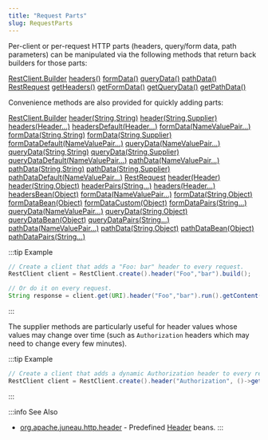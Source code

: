 ```yaml
---
title: "Request Parts"
slug: RequestParts
---
```


Per-client or per-request HTTP parts (headers, query/form data, path parameters) can be manipulated via the following
methods that return back builders for those parts:

<tree>
<node-0><java-class><a href="/site/apidocs/org/apache/juneau/rest/client/RestClient.Builder.html" target="_blank">RestClient.Builder</a></java-class></node-0>
<node-1><javac-method><a href="/site/apidocs/org/apache/juneau/rest/client/RestClient.Builder.html#headers()" target="_blank">headers()</a></javac-method> <javac-method><a href="/site/apidocs/org/apache/juneau/rest/client/RestClient.Builder.html#formData()" target="_blank">formData()</a></javac-method> <javac-method><a href="/site/apidocs/org/apache/juneau/rest/client/RestClient.Builder.html#queryData()" target="_blank">queryData()</a></javac-method> <javac-method><a href="/site/apidocs/org/apache/juneau/rest/client/RestClient.Builder.html#pathData()" target="_blank">pathData()</a></javac-method></node-1>
<node-0><java-class><a href="/site/apidocs/org/apache/juneau/rest/client/RestRequest.html" target="_blank">RestRequest</a></java-class></node-0>
<node-1><javac-method><a href="/site/apidocs/org/apache/juneau/rest/client/RestRequest.html#getHeaders()" target="_blank">getHeaders()</a></javac-method> <javac-method><a href="/site/apidocs/org/apache/juneau/rest/client/RestRequest.html#getFormData()" target="_blank">getFormData()</a></javac-method> <javac-method><a href="/site/apidocs/org/apache/juneau/rest/client/RestRequest.html#getQueryData()" target="_blank">getQueryData()</a></javac-method> <javac-method><a href="/site/apidocs/org/apache/juneau/rest/client/RestRequest.html#getPathData()" target="_blank">getPathData()</a></javac-method></node-1>
</tree>

Convenience methods are also provided for quickly adding parts:

<tree>
<node-0><java-class><a href="/site/apidocs/org/apache/juneau/rest/client/RestClient.Builder.html" target="_blank">RestClient.Builder</a></java-class></node-0>
<node-1><javac-method><a href="/site/apidocs/org/apache/juneau/rest/client/RestClient.Builder.html#header(java.lang.String,java.lang.String)" target="_blank">header(String,String)</a></javac-method> <javac-method><a href="/site/apidocs/org/apache/juneau/rest/client/RestClient.Builder.html#header(java.lang.String,java.util.function.Supplier)" target="_blank">header(String,Supplier)</a></javac-method> <javac-method><a href="/site/apidocs/org/apache/juneau/rest/client/RestClient.Builder.html#headers(org.apache.http.Header...)" target="_blank">headers(Header...)</a></javac-method> <javac-method><a href="/site/apidocs/org/apache/juneau/rest/client/RestClient.Builder.html#headersDefault(org.apache.http.Header...)" target="_blank">headersDefault(Header...)</a></javac-method></node-1>
<node-1><javac-method><a href="/site/apidocs/org/apache/juneau/rest/client/RestClient.Builder.html#formData(org.apache.http.NameValuePair...)" target="_blank">formData(NameValuePair...)</a></javac-method> <javac-method><a href="/site/apidocs/org/apache/juneau/rest/client/RestClient.Builder.html#formData(java.lang.String,java.lang.String)" target="_blank">formData(String,String)</a></javac-method> <javac-method><a href="/site/apidocs/org/apache/juneau/rest/client/RestClient.Builder.html#formData(java.lang.String,java.util.function.Supplier)" target="_blank">formData(String,Supplier)</a></javac-method> <javac-method><a href="/site/apidocs/org/apache/juneau/rest/client/RestClient.Builder.html#formDataDefault(org.apache.http.NameValuePair...)" target="_blank">formDataDefault(NameValuePair...)</a></javac-method></node-1>
<node-1><javac-method><a href="/site/apidocs/org/apache/juneau/rest/client/RestClient.Builder.html#queryData(org.apache.http.NameValuePair...)" target="_blank">queryData(NameValuePair...)</a></javac-method> <javac-method><a href="/site/apidocs/org/apache/juneau/rest/client/RestClient.Builder.html#queryData(java.lang.String,java.lang.String)" target="_blank">queryData(String,String)</a></javac-method> <javac-method><a href="/site/apidocs/org/apache/juneau/rest/client/RestClient.Builder.html#queryData(java.lang.String,java.util.function.Supplier)" target="_blank">queryData(String,Supplier)</a></javac-method> <javac-method><a href="/site/apidocs/org/apache/juneau/rest/client/RestClient.Builder.html#queryDataDefault(org.apache.http.NameValuePair...)" target="_blank">queryDataDefault(NameValuePair...)</a></javac-method></node-1>
<node-1><javac-method><a href="/site/apidocs/org/apache/juneau/rest/client/RestClient.Builder.html#pathData(org.apache.http.NameValuePair...)" target="_blank">pathData(NameValuePair...)</a></javac-method> <javac-method><a href="/site/apidocs/org/apache/juneau/rest/client/RestClient.Builder.html#pathData(java.lang.String,java.lang.String)" target="_blank">pathData(String,String)</a></javac-method> <javac-method><a href="/site/apidocs/org/apache/juneau/rest/client/RestClient.Builder.html#pathData(java.lang.String,java.util.function.Supplier)" target="_blank">pathData(String,Supplier)</a></javac-method> <javac-method><a href="/site/apidocs/org/apache/juneau/rest/client/RestClient.Builder.html#pathDataDefault(org.apache.http.NameValuePair...)" target="_blank">pathDataDefault(NameValuePair...)</a></javac-method></node-1>
<node-0><java-class><a href="/site/apidocs/org/apache/juneau/rest/client/RestRequest.html" target="_blank">RestRequest</a></java-class></node-0>
<node-1><javac-method><a href="/site/apidocs/org/apache/juneau/rest/client/RestRequest.html#header(java.lang.String,java.lang.Object)" target="_blank">header(Header)</a></javac-method> <javac-method><a href="/site/apidocs/org/apache/juneau/rest/client/RestRequest.html#header(java.lang.String,java.lang.Object)" target="_blank">header(String,Object)</a></javac-method> <javac-method><a href="/site/apidocs/org/apache/juneau/rest/client/RestRequest.html#headerPairs(java.lang.String...)" target="_blank">headerPairs(String...)</a></javac-method> <javac-method><a href="/site/apidocs/org/apache/juneau/rest/client/RestRequest.html#headers(org.apache.http.Header...)" target="_blank">headers(Header...)</a></javac-method> <javac-method><a href="/site/apidocs/org/apache/juneau/rest/client/RestRequest.html#headersBean(java.lang.Object)" target="_blank">headersBean(Object)</a></javac-method></node-1>
<node-1><javac-method><a href="/site/apidocs/org/apache/juneau/rest/client/RestRequest.html#formData(java.lang.String,java.lang.Object)" target="_blank">formData(NameValuePair...)</a></javac-method> <javac-method><a href="/site/apidocs/org/apache/juneau/rest/client/RestRequest.html#formData(java.lang.String,java.lang.Object)" target="_blank">formData(String,Object)</a></javac-method> <javac-method><a href="/site/apidocs/org/apache/juneau/rest/client/RestRequest.html#formDataBean(java.lang.Object)" target="_blank">formDataBean(Object)</a></javac-method> <javac-method><a href="/site/apidocs/org/apache/juneau/rest/client/RestRequest.html#formDataCustom(java.lang.Object)" target="_blank">formDataCustom(Object)</a></javac-method> <javac-method><a href="/site/apidocs/org/apache/juneau/rest/client/RestRequest.html#formDataPairs(java.lang.String...)" target="_blank">formDataPairs(String...)</a></javac-method></node-1>
<node-1><javac-method><a href="/site/apidocs/org/apache/juneau/rest/client/RestRequest.html#queryData(java.lang.String,java.lang.Object)" target="_blank">queryData(NameValuePair...)</a></javac-method> <javac-method><a href="/site/apidocs/org/apache/juneau/rest/client/RestRequest.html#queryData(java.lang.String,java.lang.Object)" target="_blank">queryData(String,Object)</a></javac-method> <javac-method><a href="/site/apidocs/org/apache/juneau/rest/client/RestRequest.html#queryDataBean(java.lang.Object)" target="_blank">queryDataBean(Object)</a></javac-method> <javac-method><a href="/site/apidocs/org/apache/juneau/rest/client/RestRequest.html#queryDataPairs(java.lang.String...)" target="_blank">queryDataPairs(String...)</a></javac-method></node-1>
<node-1><javac-method><a href="/site/apidocs/org/apache/juneau/rest/client/RestRequest.html#pathData(java.lang.String,java.lang.Object)" target="_blank">pathData(NameValuePair...)</a></javac-method> <javac-method><a href="/site/apidocs/org/apache/juneau/rest/client/RestRequest.html#pathData(java.lang.String,java.lang.Object)" target="_blank">pathData(String,Object)</a></javac-method> <javac-method><a href="/site/apidocs/org/apache/juneau/rest/client/RestRequest.html#pathDataBean(java.lang.Object)" target="_blank">pathDataBean(Object)</a></javac-method> <javac-method><a href="/site/apidocs/org/apache/juneau/rest/client/RestRequest.html#pathDataPairs(java.lang.String...)" target="_blank">pathDataPairs(String...)</a></javac-method></node-1>
</tree>

:::tip Example
```java
// Create a client that adds a "Foo: bar" header to every request.
RestClient client = RestClient.create().header("Foo","bar").build();

// Or do it on every request.
String response = client.get(URI).header("Foo","bar").run().getContent().asString();
```
:::

The supplier methods are particularly useful for header values whose values may change over time (such as
`Authorization` headers
which may need to change every few minutes).

:::tip Example
```java
// Create a client that adds a dynamic Authorization header to every request.
RestClient client = RestClient.create().header("Authorization", ()->getMyAuthToken()).build();
```
:::

:::info See Also
- <a href="/site/apidocs/org/apache/juneau/http/header/package-summary.html" target="_blank">org.apache.juneau.http.header</a> - Predefined <a href="https://hc.apache.org/httpcomponents-core-4.4.x/current/httpcore/apidocs/org/apache/http/Header.html" target="_blank">Header</a> beans.
:::
